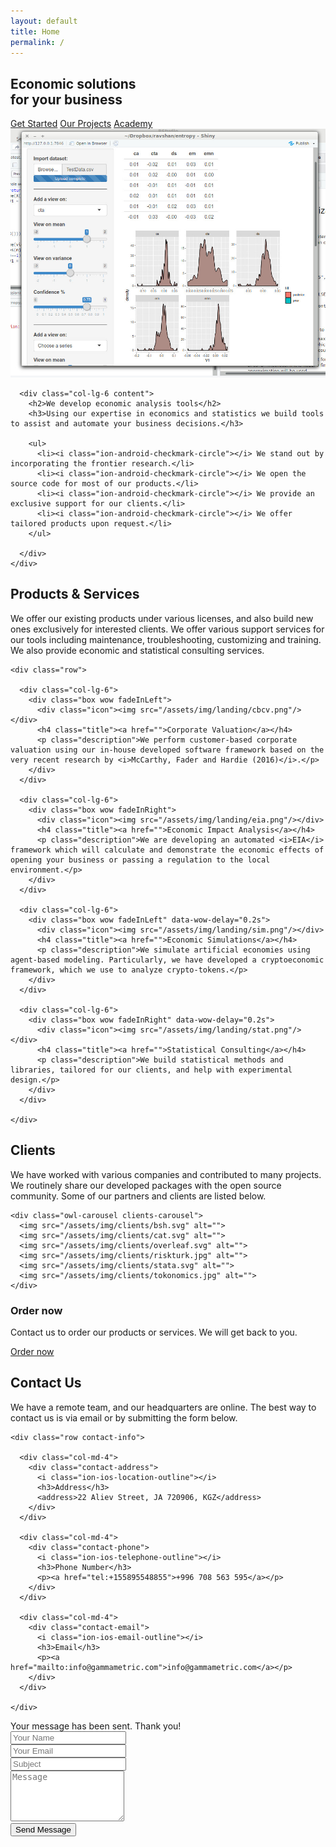 ```yaml
---
layout: default
title: Home
permalink: /
---
```


<section id="intro">
  <div class="intro-content">
    <h2>Economic solutions<br>for <span>your business</span></h2>
    <div>
      <a href="#about" class="btn-get-started scrollto">Get Started</a>
      <a href="#portfolio" class="btn-projects scrollto">Our Projects</a>
      <a href="/academy" class="btn-academy scrollto">Academy</a>
    </div>
  </div>
  <div id="intro-carousel" class="owl-carousel" >
    <div class="item" style="background-image: url('/assets/img/intro-carousel/1.jpg');"></div>
    <div class="item" style="background-image: url('/assets/img/intro-carousel/2.jpg');"></div>
    <div class="item" style="background-image: url('/assets/img/intro-carousel/3.jpg');"></div>
    <div class="item" style="background-image: url('/assets/img/intro-carousel/4.jpg');"></div>
    <div class="item" style="background-image: url('/assets/img/intro-carousel/5.jpg');"></div>
  </div>
</section>

<section id="about" class="wow fadeInUp">
  <div class="container">
    <div class="row">
      <div class="col-lg-6 about-img">
        <img src="/assets/img/about-img.jpg" alt="">
      </div>

      <div class="col-lg-6 content">
        <h2>We develop economic analysis tools</h2>
        <h3>Using our expertise in economics and statistics we build tools to assist and automate your business decisions.</h3>

        <ul>
          <li><i class="ion-android-checkmark-circle"></i> We stand out by incorporating the frontier research.</li>
          <li><i class="ion-android-checkmark-circle"></i> We open the source code for most of our products.</li>
          <li><i class="ion-android-checkmark-circle"></i> We provide an exclusive support for our clients.</li>
          <li><i class="ion-android-checkmark-circle"></i> We offer tailored products upon request.</li>
        </ul>

      </div>
    </div>

  </div>
</section>

<section id="services">
  <div class="container">
    <div class="section-header">
      <h2>Products & Services</h2>
      <p>We offer our existing products under various licenses, and also build new ones exclusively for interested clients. We offer various support services for our tools including maintenance, troubleshooting, customizing and training. We also provide economic and statistical consulting services.</p>
    </div>

    <div class="row">

      <div class="col-lg-6">
        <div class="box wow fadeInLeft">
          <div class="icon"><img src="/assets/img/landing/cbcv.png"/></div>
          <h4 class="title"><a href="">Corporate Valuation</a></h4>
          <p class="description">We perform customer-based corporate valuation using our in-house developed software framework based on the very recent research by <i>McCarthy, Fader and Hardie (2016)</i>.</p>
        </div>
      </div>

      <div class="col-lg-6">
        <div class="box wow fadeInRight">
          <div class="icon"><img src="/assets/img/landing/eia.png"/></div>
          <h4 class="title"><a href="">Economic Impact Analysis</a></h4>
          <p class="description">We are developing an automated <i>EIA</i> framework which will calculate and demonstrate the economic effects of opening your business or passing a regulation to the local environment.</p>
        </div>
      </div>

      <div class="col-lg-6">
        <div class="box wow fadeInLeft" data-wow-delay="0.2s">
          <div class="icon"><img src="/assets/img/landing/sim.png"/></div>
          <h4 class="title"><a href="">Economic Simulations</a></h4>
          <p class="description">We simulate artificial economies using agent-based modeling. Particularly, we have developed a cryptoeconomic framework, which we use to analyze crypto-tokens.</p>
        </div>
      </div>

      <div class="col-lg-6">
        <div class="box wow fadeInRight" data-wow-delay="0.2s">
          <div class="icon"><img src="/assets/img/landing/stat.png"/></div>
          <h4 class="title"><a href="">Statistical Consulting</a></h4>
          <p class="description">We build statistical methods and libraries, tailored for our clients, and help with experimental design.</p>
        </div>
      </div>

    </div>

  </div>
</section>

<section id="clients" class="wow fadeInUp">
  <div class="container">
    <div class="section-header">
      <h2>Clients</h2>
      <p>We have worked with various companies and contributed to many projects. We routinely share our developed packages with the open source community. Some of our partners and clients are listed below.</p>
    </div>

    <div class="owl-carousel clients-carousel">
      <img src="/assets/img/clients/bsh.svg" alt="">
      <img src="/assets/img/clients/cat.svg" alt="">
      <img src="/assets/img/clients/overleaf.svg" alt="">
      <img src="/assets/img/clients/riskturk.jpg" alt="">
      <img src="/assets/img/clients/stata.svg" alt="">
      <img src="/assets/img/clients/tokonomics.jpg" alt="">
    </div>

  </div>
</section>


<section id="call-to-action" class="wow fadeInUp">
  <div class="container">
    <div class="row">
      <div class="col-lg-9 text-center text-lg-left">
        <h3 class="cta-title">Order now</h3>
        <p class="cta-text"> Contact us to order our products or services. We will get back to you.</p>
      </div>
      <div class="col-lg-3 cta-btn-container text-center">
        <a class="cta-btn align-middle" href="#contact">Order now</a>
      </div>
    </div>

  </div>
</section>


<section id="contact" class="wow fadeInUp">
  <div class="container">
    <div class="section-header">
      <h2>Contact Us</h2>
      <p>We have a remote team, and our headquarters are online. The best way to contact us is via email or by submitting the form below.</p>
    </div>

    <div class="row contact-info">

      <div class="col-md-4">
        <div class="contact-address">
          <i class="ion-ios-location-outline"></i>
          <h3>Address</h3>
          <address>22 Aliev Street, JA 720906, KGZ</address>
        </div>
      </div>

      <div class="col-md-4">
        <div class="contact-phone">
          <i class="ion-ios-telephone-outline"></i>
          <h3>Phone Number</h3>
          <p><a href="tel:+155895548855">+996 708 563 595</a></p>
        </div>
      </div>

      <div class="col-md-4">
        <div class="contact-email">
          <i class="ion-ios-email-outline"></i>
          <h3>Email</h3>
          <p><a href="mailto:info@gammametric.com">info@gammametric.com</a></p>
        </div>
      </div>

    </div>
  </div>

<!--
      <div class="container mb-4">
        <iframe src="https://www.google.com/maps/embed?pb=!1m18!1m12!1m3!1d22864.11283411948!2d-73.96468908098944!3d40.630720240038435!2m3!1f0!2f0!3f0!3m2!1i1024!2i768!4f13.1!3m3!1m2!1s0x89c24fa5d33f083b%3A0xc80b8f06e177fe62!2sNew+York%2C+NY%2C+USA!5e0!3m2!1sen!2sbg!4v1540447494452" width="100%" height="380" frameborder="0" style="border:0" allowfullscreen></iframe>
      </div>

-->
<div class="container">
  <div class="form">
    <div id="sendmessage">Your message has been sent. Thank you!</div>
    <div id="errormessage"></div>
    <form action="https://docs.google.com/forms/d/e/1FAIpQLSf7-aDfNPZILU-agdmeQg5qMw6PwPavXeELkz03Y1Emmtlp7w/formResponse" method="post" role="form" class="contactForm">
      <div class="form-row">
        <div class="form-group col-md-6">
          <input type="text" name="entry.734937937" class="form-control" id="name" placeholder="Your Name" data-rule="minlen:4" data-msg="Please enter at least 4 chars" />
          <div class="validation"></div>
        </div>
        <div class="form-group col-md-6">
          <input type="email" class="form-control" name="entry.535210519" id="email" placeholder="Your Email" data-rule="email" data-msg="Please enter a valid email" />
          <div class="validation"></div>
        </div>
      </div>
      <div class="form-group">
        <input type="text" class="form-control" name="entry.1624734020" id="subject" placeholder="Subject" data-rule="minlen:4" data-msg="Please enter at least 8 chars of subject" />
        <div class="validation"></div>
      </div>
      <div class="form-group">
        <textarea class="form-control" name="entry.541428019" rows="5" data-rule="required" data-msg="Please write something for us" placeholder="Message"></textarea>
        <div class="validation"></div>
      </div>
      <div class="text-center"><button type="submit">Send Message</button></div>
    </form>
  </div>
</div>
</section>

